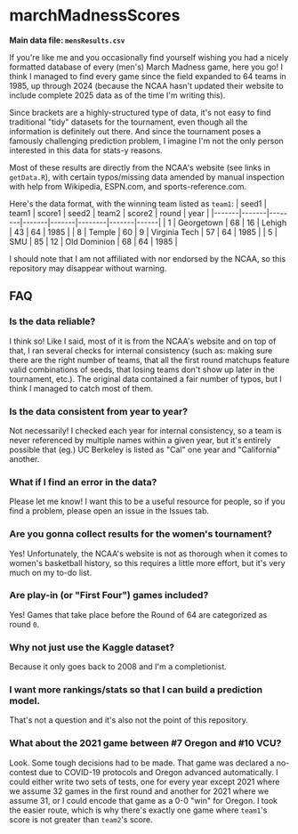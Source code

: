 # marchMadnessScores

**Main data file: `mensResults.csv`**

If you're like me and you occasionally find yourself wishing you had a nicely formatted database of every (men's) March Madness game, here you go! I think I managed to find every game since the field expanded to 64 teams in 1985, up through 2024 (because the NCAA hasn't updated their website to include complete 2025 data as of the time I'm writing this).

Since brackets are a highly-structured type of data, it's not easy to find traditional "tidy" datasets for the tournament, even though all the information is definitely out there. And since the tournament poses a famously challenging prediction problem, I imagine I'm not the only person interested in this data for stats-y reasons.

Most of these results are directly from the NCAA's website (see links in `getData.R`), with certain typos/missing data amended by manual inspection with help from Wikipedia, ESPN.com, and sports-reference.com.

Here's the data format, with the winning team listed as `team1`:
| seed1 | team1 | score1 | seed2 | team2 | score2 | round | year |
|-------|-------|--------|-------|-------|--------|-------|------|
| 1 | Georgetown |  68 | 16 | Lehigh | 43 | 64 | 1985 |
| 8 | Temple | 60 | 9 | Virginia Tech | 57 | 64 | 1985 |
| 5 | SMU | 85 | 12 | Old Dominion | 68 | 64 | 1985 |

I should note that I am not affiliated with nor endorsed by the NCAA, so this repository may disappear without warning.

## FAQ

### Is the data reliable?
I think so! Like I said, most of it is from the NCAA's website and on top of that, I ran several checks for internal consistency (such as: making sure there are the right number of teams, that all the first round matchups feature valid combinations of seeds, that losing teams don't show up later in the tournament, etc.). The original data contained a fair number of typos, but I think I managed to catch most of them.

### Is the data consistent from year to year?
Not necessarily! I checked each year for internal consistency, so a team is never referenced by multiple names within a given year, but it's entirely possible that (eg.) UC Berkeley is listed as "Cal" one year and "California" another.

### What if I find an error in the data?
Please let me know! I want this to be a useful resource for people, so if you find a problem, please open an issue in the Issues tab.

### Are you gonna collect results for the women's tournament?
Yes! Unfortunately, the NCAA's website is not as thorough when it comes to women's basketball history, so this requires a little more effort, but it's very much on my to-do list.

### Are play-in (or "First Four") games included?
Yes! Games that take place before the Round of 64 are categorized as round `0`.

### Why not just use the Kaggle dataset?
Because it only goes back to 2008 and I'm a completionist.

### I want more rankings/stats so that I can build a prediction model.
That's not a question and it's also not the point of this repository.

### What about the 2021 game between #7 Oregon and #10 VCU?
Look. Some tough decisions had to be made. That game was declared a no-contest due to COVID-19 protocols and Oregon advanced automatically. I could either write two sets of tests, one for every year except 2021 where we assume 32 games in the first round and another for 2021 where we assume 31, or I could encode that game as a 0-0 "win" for Oregon. I took the easier route, which is why there's exactly one game where `team1`'s score is not greater than `team2`'s score.
